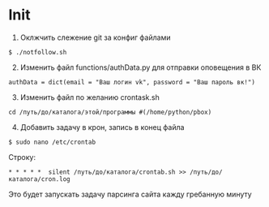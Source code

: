 # Init
1. Оклжчить слежение git за конфиг файлами
```
$ ./notfollow.sh
```

2. Изменить файл functions/authData.py для отправки оповещения в ВК
```
authData = dict(email = "Ваш логин vk", password = "Ваш пароль вк!")
```

3. Изменить файл по желанию crontask.sh
```
cd /путь/до/каталога/этой/программы #(/home/python/pbox)
```

4. Добавить задачу в крон, запись в конец файла
```
$ sudo nano /etc/crontab
```
Строку:
```
* * * * *  silent /путь/до/каталога/crontab.sh >> /путь/до/каталога/cron.log
```
Это будет  запускать задачу парсинга сайта кажду гребанную минуту
